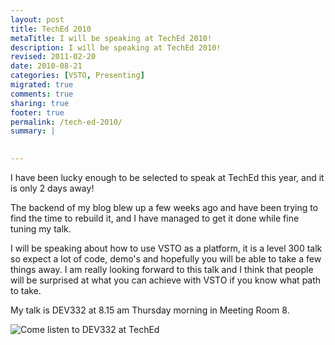 ```yaml
---
layout: post
title: TechEd 2010
metaTitle: I will be speaking at TechEd 2010!
description: I will be speaking at TechEd 2010!
revised: 2011-02-20
date: 2010-08-21
categories: [VSTO, Presenting]
migrated: true
comments: true
sharing: true
footer: true
permalink: /tech-ed-2010/
summary: | 
  

---
```

I have been lucky enough to be selected to speak at TechEd this year, and it is only 2 days away!

The backend of my blog blew up a few weeks ago and have been trying to find the time to rebuild it, and I have managed to get it done while fine tuning my talk.

I will be speaking about how to use VSTO as a platform, it is a level 300 talk so expect a lot of code, demo's and hopefully you will be able to take a few things away. I am really looking forward to this talk and I think that people will be surprised at what you can achieve with VSTO if you know what path to take.

My talk is DEV332 at 8.15 am Thursday morning in Meeting Room 8. 

![Come listen to DEV332 at TechEd][1]


  [1]: http://australia.msteched.com/p/TEAU10/resources/BB_100_hearMe.JPG
